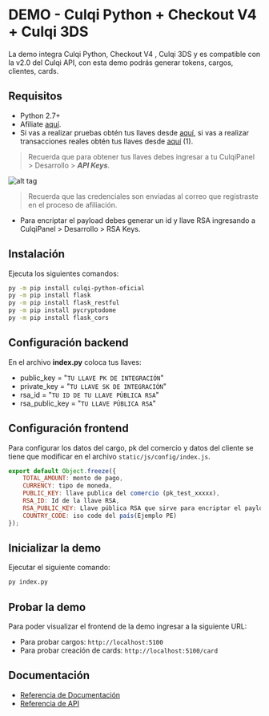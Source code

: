 # DEMO - Culqi Python + Checkout V4 + Culqi 3DS


La demo integra Culqi Python, Checkout V4 , Culqi 3DS y es compatible con la v2.0 del Culqi API, con esta demo podrás generar tokens, cargos, clientes, cards.

## Requisitos

* Python 2.7+
* Afiliate [aquí](https://afiliate.culqi.com/).
* Si vas a realizar pruebas obtén tus llaves desde [aquí](https://integ-panel.culqi.com/#/registro), si vas a realizar transacciones reales obtén tus llaves desde [aquí](https://panel.culqi.com/#/registro) (1).

> Recuerda que para obtener tus llaves debes ingresar a tu CulqiPanel > Desarrollo > ***API Keys***.

![alt tag](http://i.imgur.com/NhE6mS9.png)

> Recuerda que las credenciales son enviadas al correo que registraste en el proceso de afiliación.

* Para encriptar el payload debes generar un id y llave RSA ingresando a CulqiPanel > Desarrollo > RSA Keys.

## Instalación

Ejecuta los siguientes comandos:

```bash
py -m pip install culqi-python-oficial
py -m pip install flask
py -m pip install flask_restful
py -m pip install pycryptodome
py -m pip install flask_cors
```

## Configuración backend

En el archivo **index.py** coloca tus llaves:

- public_key = "`TU LLAVE PK DE INTEGRACIÓN`"
- private_key = "`TU LLAVE SK DE INTEGRACIÓN`"
- rsa_id = "`TU ID DE TU LLAVE PÚBLICA RSA`"
- rsa_public_key = "`TU LLAVE PÚBLICA RSA`"

## Configuración frontend

Para configurar los datos del cargo, pk del comercio y datos del cliente se tiene que modificar en el archivo `static/js/config/index.js`.

```js
export default Object.freeze({
    TOTAL_AMOUNT: monto de pago,
    CURRENCY: tipo de moneda,
    PUBLIC_KEY: llave publica del comercio (pk_test_xxxxx),
    RSA_ID: Id de la llave RSA,
    RSA_PUBLIC_KEY: Llave pública RSA que sirve para encriptar el payload de los servicios del checkout,
    COUNTRY_CODE: iso code del país(Ejemplo PE)
});
```

## Inicializar la demo

Ejecutar el siguiente comando:

```bash
py index.py
```

## Probar la demo

Para poder visualizar el frontend de la demo ingresar a la siguiente URL:

- Para probar cargos: `http://localhost:5100`
- Para probar creación de cards: `http://localhost:5100/card`

## Documentación

- [Referencia de Documentación](https://docs.culqi.com/)
- [Referencia de API](https://apidocs.culqi.com/)